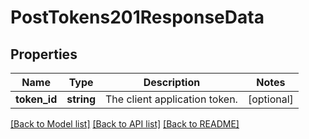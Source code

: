 # PostTokens201ResponseData

## Properties
Name | Type | Description | Notes
------------ | ------------- | ------------- | -------------
**token_id** | **string** | The client application token. | [optional] 

[[Back to Model list]](../../README.md#documentation-for-models) [[Back to API list]](../../README.md#documentation-for-api-endpoints) [[Back to README]](../../README.md)

